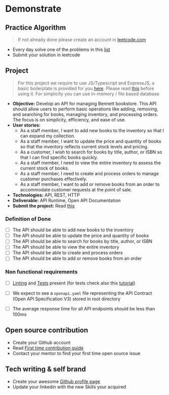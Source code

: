 # Demonstrate

## Practice Algorithm

> If not already done please create an account in [leetcode.com](https://leetcode.com)

- Every day solve one of the problems in this [list](https://leetcode.com/list/pwxn6afr)
- Submit your solution in leetcode


## Project

> For this project we require to use JS/Typescript and ExpressJS, a basic boilerplate is provided for you [here](https://github.com/full-stack-masterclass/fsm-projects-W2024). Please read [this](../../how-to-submit.md) before using it.
> For simplicity you can use in-memory / file based database

- **Objective:** Develop an API for managing Bennett bookstore. This API should allow users to perform basic operations like adding, removing, and searching for books, managing inventory, and processing orders. The focus is on simplicity, efficiency, and ease of use. 
- **User stories:**
  - As a staff member, I want to add new books to the inventory so that I can expand my collection.
  - As a staff member, I want to update the price and quantity of books so that the inventory reflects current stock levels and pricing.
  - As a customer, I wish to search for books by title, author, or ISBN so that I can find specific books quickly.
  - As a staff member, I need to view the entire inventory to assess the current stock of books.
  - As a staff member, I need to create and process orders to manage customer purchases effectively.
  - As a staff member, I want to add or remove books from an order to accommodate customer requests at the point of sale.
- **Technologies:** API, REST, HTTP
- **Deliverable:** API Runtime, Open API Documentation
- **Submit the project:** Read [this](../../how-to-submit.md)

### Definition of Done

- [ ] The API should be able to add new books to the inventory
- [ ] The API should be able to update the price and quantity of books
- [ ] The API should be able to search for books by title, author, or ISBN
- [ ] The API should be able to view the entire inventory
- [ ] The API should be able to create and process orders
- [ ] The API should be able to add or remove books from an order

### Non functional requirements

- [ ] [Linting](https://eslint.org/docs/latest/use/getting-started) and [Tests](https://jestjs.io/docs/getting-started) present (for tests check also this [tutorial](https://medium.com/@natnael.awel/how-to-setup-testing-for-typescript-with-express-js-example-83d3efbb6fd4))
- [ ] We expect to see a `openapi.yaml` file representing the API Contract (Open API Specification V3) stored in root directory
- [ ] The average response time for all API endpoints should be less than 100ms


## Open source contribution

- Create your Github account
- Read [First time contribution guide](https://github.com/firstcontributions/first-contributions#first-contributions)
- Contact your mentor to find your first time open source issue


## Tech writing & self brand

- Create your awesome [Github profile page](https://www.sitepoint.com/github-profile-readme/)
- Update your linkedin with the new Skills your acquired

